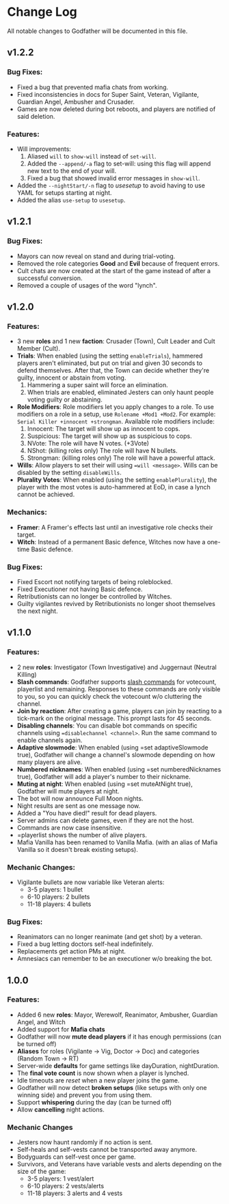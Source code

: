 # Change Log

All notable changes to Godfather will be documented in this file.

## v1.2.2

### Bug Fixes:

-   Fixed a bug that prevented mafia chats from working.
-   Fixed inconsistencies in docs for Super Saint, Veteran, Vigilante, Guardian Angel, Ambusher and Crusader.
-   Games are now deleted during bot reboots, and players are notified of said deletion.

### Features:

-   Will improvements:
    1.  Aliased `will` to `show-will` instead of `set-will`.
    2.  Added the `--append/-a` flag to set-will: using this flag will append new text to the end of your will.
    3.  Fixed a bug that showed invalid error messages in `show-will`.
-   Added the `--nightStart/-n` flag to _usesetup_ to avoid having to use YAML for setups starting at night.
-   Added the alias `use-setup` to `usesetup`.

## v1.2.1

### Bug Fixes:

-   Mayors can now reveal on stand and during trial-voting.
-   Removed the role categories **Good** and **Evil** because of frequent errors.
-   Cult chats are now created at the start of the game instead of after a successful conversion.
-   Removed a couple of usages of the word "lynch".

## v1.2.0

### Features:

-   3 new **roles** and 1 new **faction**: Crusader (Town), Cult Leader and Cult Member (Cult).
-   **Trials**: When enabled (using the setting `enableTrials`), hammered players aren't eliminated, but put on trial and given 30 seconds to defend themselves. After that, the Town can decide whether they're guilty, innocent or abstain from voting.
    1.  Hammering a super saint will force an elimination.
    2.  When trials are enabled, eliminated Jesters can only haunt people voting guilty or abstaining.
-   **Role Modifiers**: Role modifiers let you apply changes to a role. To use modifiers on a role in a setup, use `Rolename +Mod1 +Mod2`. For example: `Serial Killer +innocent +strongman`. Available role modifiers include:
    1.  Innocent: The target will show up as innocent to cops.
    2.  Suspicious: The target will show up as suspicious to cops.
    3.  NVote: The role will have N votes. (+3Vote)
    4.  NShot: (killing roles only) The role will have N bullets.
    5.  Strongman: (killing roles only) The role will have a powerful attack.
-   **Wills**: Allow players to set their will using `=will <message>`. Wills can be disabled by the setting `disableWills`.
-   **Plurality Votes**: When enabled (using the setting `enablePlurality`), the player with the most votes is auto-hammered at EoD, in case a lynch cannot be achieved.

### Mechanics:

-   **Framer**: A Framer's effects last until an investigative role checks their target.
-   **Witch**: Instead of a permanent Basic defence, Witches now have a one-time Basic defence.

### Bug Fixes:

-   Fixed Escort not notifying targets of being roleblocked.
-   Fixed Executioner not having Basic defence.
-   Retributionists can no longer be controlled by Witches.
-   Guilty vigilantes revived by Retributionists no longer shoot themselves the next night.

## v1.1.0

### Features:

-   2 new **roles**: Investigator (Town Investigative) and Juggernaut (Neutral Killing)
-   **Slash commands**: Godfather supports [slash commands](https://i.imgur.com/SckQLM3.png) for votecount, playerlist and remaining. Responses to these commands are only visible to you, so you can quickly check the votecount w/o cluttering the channel.
-   **Join by reaction**: After creating a game, players can join by reacting to a tick-mark on the original message. This prompt lasts for 45 seconds.
-   **Disabling channels**: You can disable bot commands on specific channels using `=disablechannel <channel>`. Run the same command to enable channels again.
-   **Adaptive slowmode**: When enabled (using =set adaptiveSlowmode true), Godfather will change a channel's slowmode depending on how many players are alive.
-   **Numbered nicknames**: When enabled (using =set numberedNicknames true), Godfather will add a player's number to their nickname.
-   **Muting at night**: When enabled (using =set muteAtNight true), Godfather will mute players at night.
-   The bot will now announce Full Moon nights.
-   Night results are sent as one message now.
-   Added a "You have died!" result for dead players.
-   Server admins can delete games, even if they are not the host.
-   Commands are now case insensitive.
-   =playerlist shows the number of alive players.
-   Mafia Vanilla has been renamed to Vanilla Mafia. (with an alias of Mafia Vanilla so it doesn't break existing setups).

### Mechanic Changes:

-   Vigilante bullets are now variable like Veteran alerts:
    -   3-5 players: 1 bullet
    -   6-10 players: 2 bullets
    -   11-18 players: 4 bullets

### Bug Fixes:

-   Reanimators can no longer reanimate (and get shot) by a veteran.
-   Fixed a bug letting doctors self-heal indefinitely.
-   Replacements get action PMs at night.
-   Amnesiacs can remember to be an executioner w/o breaking the bot.

## 1.0.0

### Features:

-   Added 6 new **roles**: Mayor, Werewolf, Reanimator, Ambusher, Guardian Angel, and Witch
-   Added support for **Mafia chats**
-   Godfather will now **mute dead players** if it has enough permissions (can be turned off)
-   **Aliases** for roles (Vigilante -> Vig, Doctor -> Doc) and categories (Random Town -> RT)
-   Server-wide **defaults** for game settings like dayDuration, nightDuration.
-   The **final vote count** is now shown when a player is lynched.
-   Idle timeouts are _reset_ when a new player joins the game.
-   Godfather will now detect **broken setups** (like setups with only one winning side) and prevent you from using them.
-   Support **whispering** during the day (can be turned off)
-   Allow **cancelling** night actions.

### Mechanic Changes

-   Jesters now haunt randomly if no action is sent.
-   Self-heals and self-vests cannot be transported away anymore.
-   Bodyguards can self-vest once per game.
-   Survivors, and Veterans have variable vests and alerts depending on the size of the game:
    -   3-5 players: 1 vest/alert
    -   6-10 players: 2 vests/alerts
    -   11-18 players: 3 alerts and 4 vests
